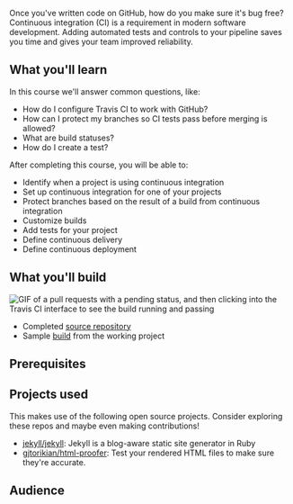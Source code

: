 Once you've written code on GitHub, how do you make sure it's bug free? Continuous integration (CI) is a requirement in modern software development. Adding automated tests and controls to your pipeline saves you time and gives your team improved reliability. 

## What you'll learn 

In this course we'll answer common questions, like:
- How do I configure Travis CI to work with GitHub?
- How can I protect my branches so CI tests pass before merging is allowed?
- What are build statuses?
- How do I create a test?

After completing this course, you will be able to:

- Identify when a project is using continuous integration
- Set up continuous integration for one of your projects
- Protect branches based on the result of a build from continuous integration
- Customize builds
- Add tests for your project 
- Define continuous delivery
- Define continuous deployment

## What you'll build

![GIF of a pull requests with a pending status, and then clicking into the Travis CI interface to see the build running and passing](https://user-images.githubusercontent.com/16547949/75810964-91ee2f80-5d59-11ea-8e50-2dd54b48d683.gif)

- Completed [source repository](https://github.com/githubtraining/continuous-integration-travis-demo)
- Sample [build](https://github.com/githubtraining/continuous-integration-travis-demo/runs/483154940) from the working project

## Prerequisites

## Projects used

This makes use of the following open source projects. Consider exploring these repos and maybe even making contributions!

- [jekyll/jekyll](https://github.com/jekyll/jekyll): Jekyll is a blog-aware static site generator in Ruby
- [gjtorikian/html-proofer](https://github.com/gjtorikian/html-proofer): Test your rendered HTML files to make sure they're accurate.

## Audience